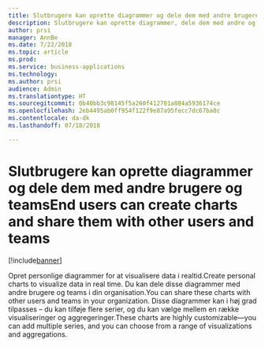 ```yaml
---
title: Slutbrugere kan oprette diagrammer og dele dem med andre brugere og teams
description: Slutbrugere kan oprette diagrammer, dele dem med andre og oprette visuals
author: prsi
manager: AnnBe
ms.date: 7/22/2018
ms.topic: article
ms.prod: 
ms.service: business-applications
ms.technology: 
ms.author: prsi
audience: Admin
ms.translationtype: HT
ms.sourcegitcommit: 0b40bb3c98145f5a260f412701a884a5936174ce
ms.openlocfilehash: 2eb4495ab0ff954f122f9e87a95fecc7dc67ba0c
ms.contentlocale: da-dk
ms.lasthandoff: 07/18/2018

---
```

# <a name="end-users-can-create-charts-and-share-them-with-other-users-and-teams"></a><span data-ttu-id="9160b-103">Slutbrugere kan oprette diagrammer og dele dem med andre brugere og teams</span><span class="sxs-lookup"><span data-stu-id="9160b-103">End users can create charts and share them with other users and teams</span></span>


[!include[banner](../../includes/banner.md)]

<span data-ttu-id="9160b-104">Opret personlige diagrammer for at visualisere data i realtid.</span><span class="sxs-lookup"><span data-stu-id="9160b-104">Create personal charts to visualize data in real time.</span></span> <span data-ttu-id="9160b-105">Du kan dele disse diagrammer med andre brugere og teams i din organisation.</span><span class="sxs-lookup"><span data-stu-id="9160b-105">You can share these charts with other users and teams in your organization.</span></span> <span data-ttu-id="9160b-106">Disse diagrammer kan i høj grad tilpasses – du kan tilføje flere serier, og du kan vælge mellem en række visualiseringer og aggregeringer.</span><span class="sxs-lookup"><span data-stu-id="9160b-106">These charts are highly customizable—you can add multiple series, and you can choose from a range of visualizations and aggregations.</span></span>

